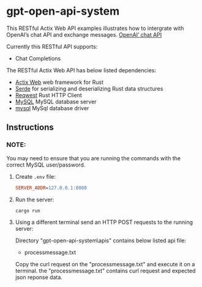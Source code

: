 # gpt-open-api-system

This RESTful Actix Web API examples illustrates how to intergrate with OpenAI’s chat API and exchange messages.
[OpenAI’ chat API](https://platform.openai.com/docs/guides/gpt/chat-completions-api)

Currently this RESTful API supports: 
- Chat Completions

The RESTful Actix Web API has below listed dependencies:
- [Actix Web](https://github.com/actix/actix-web) web framework for Rust
- [Serde](https://github.com/serde-rs/serde) for serializing and deserializing Rust data structures
- [Reqwest](https://github.com/seanmonstar/reqwest) Rust HTTP Client
- [MySQL](https://github.com/mysql/mysql-server) MySQL database server
- [mysql](https://github.com/blackbeam/rust-mysql-simple) MySql database driver

## Instructions

### NOTE:

You may need to ensure that you are running the commands with the correct MySQL user/password.

1. Create `.env` file:

   ```ini
   SERVER_ADDR=127.0.0.1:8080
   ```

5. Run the server:

   ```shell
   cargo run
   ```

6. Using a different terminal send an HTTP POST requests to the running server:

   Directory "gpt-open-api-system\apis" contains below listed api file:
   - processmessage.txt

   Copy the curl request on the "processmessage.txt" and execute it on a terminal. the "processmessage.txt" contains curl request and expected json reponse data.